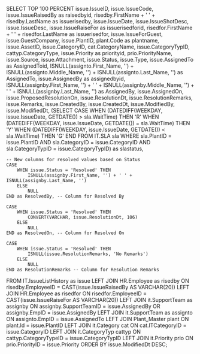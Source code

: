 SELECT TOP 100 PERCENT 
    issue.IssueID,
    issue.IssueCode,
    issue.IssueRaisedBy as raisedbyid,
    risedby.FirstName + ' ' + risedby.LastName as issuerisedby,
    issue.IssueDate,
    issue.IssueShotDesc,
    issue.IssueDesc, 
    issue.IssueRaiseFor as issuerisedforid,
    risedfor.FirstName + ' ' + risedfor.LastName as issuerisedfor,
    issue.IssueForGuest, 
    issue.GuestCompany,
    issue.PlantID,
    plant.Code as plantname,
    issue.AssetID,
    issue.CategoryID,
    cat.CategoryName,
    issue.CategoryTypID,
    cattyp.CategoryType, 
    issue.Priority as priorityid,
    prio.PriorityName,
    issue.Source,
    issue.Attachment,
    issue.Status, 
    issue.Type,
    issue.AssignedTo as AssignedToid, 
    ISNULL(assignto.First_Name, '') + ISNULL(assignto.Middle_Name, '') + ISNULL(assignto.Last_Name, '') as AssignedTo,
    issue.AssignedBy as assignedbyid, 
    ISNULL(assignby.First_Name, '') + ' ' + ISNULL(assignby.Middle_Name, '') + ' ' + ISNULL(assignby.Last_Name, '') as AssignedBy,
    issue.AssignedOn,
    issue.ProposedResolutionOn,
    issue.ResolutionDt,
    issue.ResolutionRemarks, 
    issue.Remarks,
    issue.CreatedBy,
    issue.CreatedDt,
    issue.ModifiedBy,
    issue.ModifiedDt,
    (SELECT 
        CASE 
            WHEN (DATEDIFF(WEEKDAY, issue.IssueDate, GETDATE()) > sla.WaitTime) THEN 'R' 
            WHEN (DATEDIFF(WEEKDAY, issue.IssueDate, GETDATE()) = sla.WaitTime) THEN 'Y' 
            WHEN (DATEDIFF(WEEKDAY, issue.IssueDate, GETDATE()) < sla.WaitTime) THEN 'G' 
        END 
     FROM IT.SLA sla 
     WHERE sla.PlantID = issue.PlantID 
     AND sla.CategoryID = issue.CategoryID 
     AND sla.CategoryTypID = issue.CategoryTypID) as slastatus,
    
    -- New columns for resolved values based on Status
    CASE 
        WHEN issue.Status = 'Resolved' THEN 
            ISNULL(assignby.First_Name, '') + ' ' + ISNULL(assignby.Last_Name, '')
        ELSE 
            NULL 
    END as ResolvedBy, -- Column for Resolved By

    CASE 
        WHEN issue.Status = 'Resolved' THEN 
            CONVERT(VARCHAR, issue.ResolutionDt, 106)
        ELSE 
            NULL 
    END as ResolvedOn, -- Column for Resolved On

    CASE 
        WHEN issue.Status = 'Resolved' THEN 
            ISNULL(issue.ResolutionRemarks, 'No Remarks')
        ELSE 
            NULL 
    END as ResolutionRemarks -- Column for Resolution Remarks
    
FROM 
    IT.IssueListHistory as issue
LEFT JOIN HR.Employee as risedby 
    ON risedby.EmployeeID = CAST(issue.IssueRaisedBy AS VARCHAR(20))
LEFT JOIN HR.Employee as risedfor 
    ON risedfor.EmployeeID = CAST(issue.IssueRaiseFor AS VARCHAR(20))
LEFT JOIN it.SupportTeam as assignby 
    ON assignby.SupportTeamID = issue.AssignedBy 
    OR assignby.EmpID = issue.AssignedBy
LEFT JOIN it.SupportTeam as assignto 
    ON assignto.EmpID = issue.AssignedTo
LEFT JOIN Plant_Master plant 
    ON plant.Id = issue.PlantID
LEFT JOIN it.Category cat 
    ON cat.ITCategoryID = issue.CategoryID
LEFT JOIN it.CategoryTyp cattyp 
    ON cattyp.CategoryTypeID = issue.CategoryTypID
LEFT JOIN it.Priority prio 
    ON prio.PriorityID = issue.Priority
ORDER BY 
    issue.ModifiedDt DESC;
